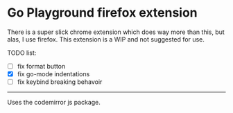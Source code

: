 # Go Playground firefox extension

There is a super slick chrome extension which does way more than this, but alas, I use firefox. This extension is a WIP and not suggested for use.

TODO list:

- [ ] fix format button
- [x] fix go-mode indentations
- [ ] fix keybind breaking behavoir

----

Uses the codemirror js package.
